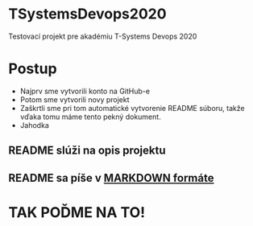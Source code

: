 # TSystemsDevops2020

Testovací projekt pre akadémiu T-Systems Devops 2020

# Postup

* Najprv sme vytvorili konto na GitHub-e
* Potom sme vytvorili novy projekt
* Zaškrtli sme pri tom automatické vytvorenie README súboru, takže vďaka tomu máme tento pekný dokument.
* Jahodka

## README slúži na opis projektu

## README sa píše v [MARKDOWN formáte](https://github.com/adam-p/markdown-here/wiki/Markdown-Cheatsheet)

# TAK POĎME NA TO!
